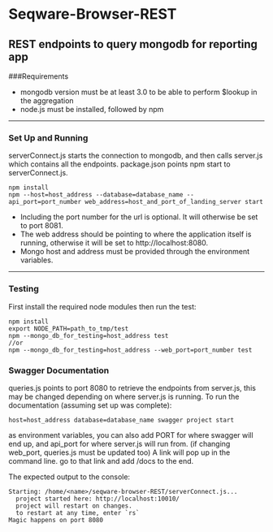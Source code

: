 Seqware-Browser-REST
================

REST endpoints to query mongodb for reporting app
---
###Requirements
- mongodb version must be at least 3.0 to be able to perform $lookup in the aggregation
- node.js must be installed, followed by npm

---
### Set Up and Running
serverConnect.js starts the connection to mongodb, and then calls server.js which contains all the endpoints. package.json points npm start to serverConnect.js. 
```
npm install
npm --host=host_address --database=database_name --api_port=port_number web_address=host_and_port_of_landing_server start
```
- Including the port number for the url is optional. It will otherwise be set to port 8081.
- The web address should be pointing to where the application itself is running, otherwise it will be set to http://localhost:8080.
- Mongo host and address must be provided through the environment variables.

---
### Testing
First install the required node modules then run the test: 
```
npm install
export NODE_PATH=path_to_tmp/test
npm --mongo_db_for_testing=host_address test
//or
npm --mongo_db_for_testing=host_address --web_port=port_number test
```
### Swagger Documentation
queries.js points to port 8080 to retrieve the endpoints from server.js, this may be changed depending on where server.js is running.
To run the documentation (assuming set up was complete):
```
host=host_address database=database_name swagger project start
```
as environment variables, you can also add PORT for where swagger will end up, and api_port for where server.js will run from. (if changing web_port, queries.js must be updated too)
A link will pop up in the command line. go to that link and add /docs to the end.

The expected output to the console:
```
Starting: /home/<name>/seqware-browser-REST/serverConnect.js...
  project started here: http://localhost:10010/
  project will restart on changes.
  to restart at any time, enter `rs`
Magic happens on port 8080
```